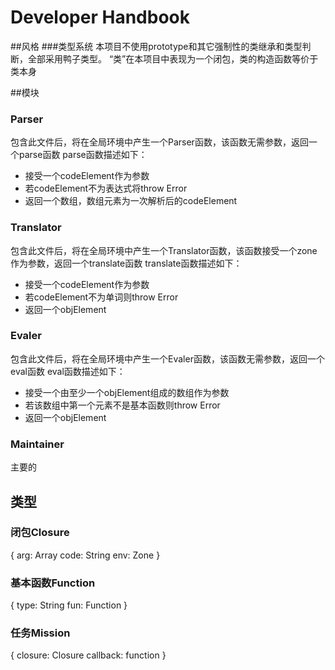 Developer Handbook
==================
##风格
###类型系统
本项目不使用prototype和其它强制性的类继承和类型判断，全部采用鸭子类型。
“类”在本项目中表现为一个闭包，类的构造函数等价于类本身

##模块
### Parser
包含此文件后，将在全局环境中产生一个Parser函数，该函数无需参数，返回一个parse函数
parse函数描述如下：
* 接受一个codeElement作为参数
* 若codeElement不为表达式将throw Error
* 返回一个数组，数组元素为一次解析后的codeElement

### Translator
包含此文件后，将在全局环境中产生一个Translator函数，该函数接受一个zone作为参数，返回一个translate函数
translate函数描述如下：
* 接受一个codeElement作为参数
* 若codeElement不为单词则throw Error
* 返回一个objElement

### Evaler
包含此文件后，将在全局环境中产生一个Evaler函数，该函数无需参数，返回一个eval函数
eval函数描述如下：
* 接受一个由至少一个objElement组成的数组作为参数
* 若该数组中第一个元素不是基本函数则throw Error
* 返回一个objElement

### Maintainer
主要的

## 类型

### 闭包Closure
{
	arg: Array
	code: String
	env: Zone
}

### 基本函数Function
{
	type: String
	fun: Function
}

### 任务Mission
{
	closure: Closure
	callback: function
}